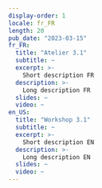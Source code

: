 ```yaml
---
display-order: 1
locale: fr_FR
length: 20
pub_date: "2023-03-15"
fr_FR:
  title: "Atelier 3.1"
  subtitle: ~
  excerpt: >-
    Short description FR
  description: >-
    Long description FR
  slides: ~
  video: ~
en_US:
  title: "Workshop 3.1"
  subtitle: ~
  excerpt: >-
    Short description EN
  description: >-
    Long description EN
  slides: ~
  video: ~
---
```

